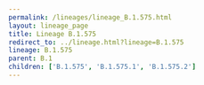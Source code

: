 ```yaml
---
permalink: /lineages/lineage_B.1.575.html
layout: lineage_page
title: Lineage B.1.575
redirect_to: ../lineage.html?lineage=B.1.575
lineage: B.1.575
parent: B.1
children: ['B.1.575', 'B.1.575.1', 'B.1.575.2']
---
```

